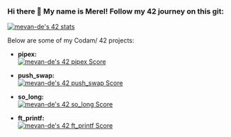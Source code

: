 ### Hi there 👋 My name is Merel! Follow my 42 journey on this git:

[![mevan-de's 42 stats](https://badge42.vercel.app/api/v2/cl82t5bg600350gkxl3yegwhv/stats?cursusId=21&coalitionId=58)](https://github.com/JaeSeoKim/badge42)

Below are some of my Codam/ 42 projects:

- **pipex:**    
[![mevan-de's 42 pipex Score](https://badge42.vercel.app/api/v2/cl82t5bg600350gkxl3yegwhv/project/2746530)](https://github.com/meerpeer/pipex)

- **push_swap:**    
[![mevan-de's 42 push_swap Score](https://badge42.vercel.app/api/v2/cl82t5bg600350gkxl3yegwhv/project/2697033)](https://github.com/meerpeer/push_swap)

- **so_long:**    
[![mevan-de's 42 so_long Score](https://badge42.vercel.app/api/v2/cl82t5bg600350gkxl3yegwhv/project/2516066)](https://github.com/meerpeer/so_long_bonus)

- **ft_printf:**    
[![mevan-de's 42 ft_printf Score](https://badge42.vercel.app/api/v2/cl82t5bg600350gkxl3yegwhv/project/2428683)](https://github.com/meerpeer/printf)

<!--
**meerpeer/meerpeer** is a ✨ _special_ ✨ repository because its `README.md` (this file) appears on your GitHub profile.

Here are some ideas to get you started:

- 🔭 I’m currently working on ...
- 🌱 I’m currently learning ...
- 👯 I’m looking to collaborate on ...
- 🤔 I’m looking for help with ...
- 💬 Ask me about ...
- 📫 How to reach me: ...
- 😄 Pronouns: ...
- ⚡ Fun fact: ...
-->
